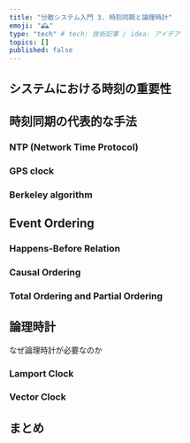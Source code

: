 ```yaml
---
title: "分散システム入門 3. 時刻同期と論理時計"
emoji: "🕰️"
type: "tech" # tech: 技術記事 / idea: アイデア
topics: []
published: false
---
```

## システムにおける時刻の重要性

## 時刻同期の代表的な手法
### NTP (Network Time Protocol)
### GPS clock
### Berkeley algorithm

## Event Ordering
### Happens-Before Relation
### Causal Ordering
### Total Ordering and Partial Ordering

## 論理時計
なぜ論理時計が必要なのか
### Lamport Clock
### Vector Clock

## まとめ



